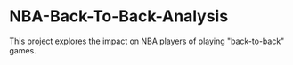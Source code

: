 # NBA-Back-To-Back-Analysis
This project explores the impact on NBA players of playing "back-to-back" games.
